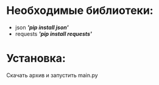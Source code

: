 # Необходимые библиотеки:
* json _**'pip install json'**_
* requests _**'pip install requests'**_
# Установка:
Скачать архив и запустить main.py
